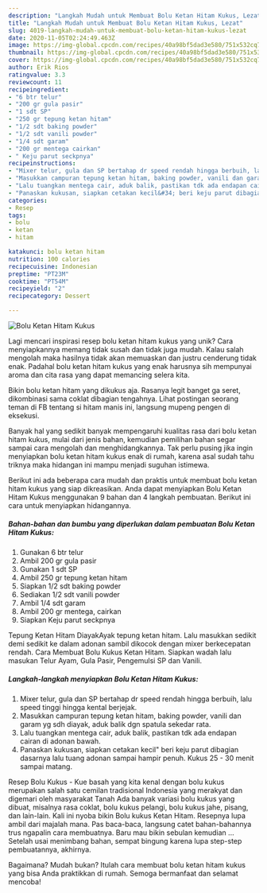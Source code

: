 ```yaml
---
description: "Langkah Mudah untuk Membuat Bolu Ketan Hitam Kukus, Lezat"
title: "Langkah Mudah untuk Membuat Bolu Ketan Hitam Kukus, Lezat"
slug: 4019-langkah-mudah-untuk-membuat-bolu-ketan-hitam-kukus-lezat
date: 2020-11-05T02:24:49.463Z
image: https://img-global.cpcdn.com/recipes/40a98bf5dad3e580/751x532cq70/bolu-ketan-hitam-kukus-foto-resep-utama.jpg
thumbnail: https://img-global.cpcdn.com/recipes/40a98bf5dad3e580/751x532cq70/bolu-ketan-hitam-kukus-foto-resep-utama.jpg
cover: https://img-global.cpcdn.com/recipes/40a98bf5dad3e580/751x532cq70/bolu-ketan-hitam-kukus-foto-resep-utama.jpg
author: Erik Rios
ratingvalue: 3.3
reviewcount: 11
recipeingredient:
- "6 btr telur"
- "200 gr gula pasir"
- "1 sdt SP"
- "250 gr tepung ketan hitam"
- "1/2 sdt baking powder"
- "1/2 sdt vanili powder"
- "1/4 sdt garam"
- "200 gr mentega cairkan"
- " Keju parut seckpnya"
recipeinstructions:
- "Mixer telur, gula dan SP bertahap dr speed rendah hingga berbuih, lalu speed tinggi hingga kental berjejak."
- "Masukkan campuran tepung ketan hitam, baking powder, vanili dan garam yg sdh diayak, aduk balik dgn spatula sekedar rata."
- "Lalu tuangkan mentega cair, aduk balik, pastikan tdk ada endapan cairan di adonan bawah."
- "Panaskan kukusan, siapkan cetakan kecil&#34; beri keju parut dibagian dasarnya lalu tuang adonan sampai hampir penuh. Kukus 25 - 30 menit sampai matang."
categories:
- Resep
tags:
- bolu
- ketan
- hitam

katakunci: bolu ketan hitam 
nutrition: 100 calories
recipecuisine: Indonesian
preptime: "PT23M"
cooktime: "PT54M"
recipeyield: "2"
recipecategory: Dessert

---
```



![Bolu Ketan Hitam Kukus](https://img-global.cpcdn.com/recipes/40a98bf5dad3e580/751x532cq70/bolu-ketan-hitam-kukus-foto-resep-utama.jpg)

Lagi mencari inspirasi resep bolu ketan hitam kukus yang unik? Cara menyiapkannya memang tidak susah dan tidak juga mudah. Kalau salah mengolah maka hasilnya tidak akan memuaskan dan justru cenderung tidak enak. Padahal bolu ketan hitam kukus yang enak harusnya sih mempunyai aroma dan cita rasa yang dapat memancing selera kita.

Bikin bolu ketan hitam yang dikukus aja. Rasanya legit banget ga seret, dikombinasi sama coklat dibagian tengahnya. Lihat postingan seorang teman di FB tentang si hitam manis ini, langsung mupeng pengen di eksekusi.

Banyak hal yang sedikit banyak mempengaruhi kualitas rasa dari bolu ketan hitam kukus, mulai dari jenis bahan, kemudian pemilihan bahan segar sampai cara mengolah dan menghidangkannya. Tak perlu pusing jika ingin menyiapkan bolu ketan hitam kukus enak di rumah, karena asal sudah tahu triknya maka hidangan ini mampu menjadi suguhan istimewa.


Berikut ini ada beberapa cara mudah dan praktis untuk membuat bolu ketan hitam kukus yang siap dikreasikan. Anda dapat menyiapkan Bolu Ketan Hitam Kukus menggunakan 9 bahan dan 4 langkah pembuatan. Berikut ini cara untuk menyiapkan hidangannya.

<!--inarticleads1-->

##### Bahan-bahan dan bumbu yang diperlukan dalam pembuatan Bolu Ketan Hitam Kukus:

1. Gunakan 6 btr telur
1. Ambil 200 gr gula pasir
1. Gunakan 1 sdt SP
1. Ambil 250 gr tepung ketan hitam
1. Siapkan 1/2 sdt baking powder
1. Sediakan 1/2 sdt vanili powder
1. Ambil 1/4 sdt garam
1. Ambil 200 gr mentega, cairkan
1. Siapkan  Keju parut seckpnya


Tepung Ketan Hitam DiayakAyak tepung ketan hitam. Lalu masukkan sedikit demi sedikit ke dalam adonan sambil dikocok dengan mixer berkecepatan rendah. Cara Membuat Bolu Kukus Ketan Hitam. Siapkan wadah lalu masukan Telur Ayam, Gula Pasir, Pengemulsi SP dan Vanili. 

<!--inarticleads2-->

##### Langkah-langkah menyiapkan Bolu Ketan Hitam Kukus:

1. Mixer telur, gula dan SP bertahap dr speed rendah hingga berbuih, lalu speed tinggi hingga kental berjejak.
1. Masukkan campuran tepung ketan hitam, baking powder, vanili dan garam yg sdh diayak, aduk balik dgn spatula sekedar rata.
1. Lalu tuangkan mentega cair, aduk balik, pastikan tdk ada endapan cairan di adonan bawah.
1. Panaskan kukusan, siapkan cetakan kecil&#34; beri keju parut dibagian dasarnya lalu tuang adonan sampai hampir penuh. Kukus 25 - 30 menit sampai matang.


Resep Bolu Kukus - Kue basah yang kita kenal dengan bolu kukus merupakan salah satu cemilan tradisional Indonesia yang merakyat dan digemari oleh masyarakat Tanah Ada banyak variasi bolu kukus yang dibuat, misalnya rasa coklat, bolu kukus pelangi, bolu kukus jahe, pisang, dan lain-lain. Kali ini nyoba bikin Bolu kukus Ketan Hitam. Resepnya lupa ambil dari majalah mana. Pas baca-baca, langsung catet bahan-bahannya trus ngapalin cara membuatnya. Baru mau bikin sebulan kemudian … Setelah usai menimbang bahan, sempat bingung karena lupa step-step pembuatannya, akhirnya. 

Bagaimana? Mudah bukan? Itulah cara membuat bolu ketan hitam kukus yang bisa Anda praktikkan di rumah. Semoga bermanfaat dan selamat mencoba!

